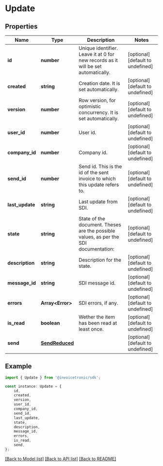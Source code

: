 # Update


## Properties

Name | Type | Description | Notes
------------ | ------------- | ------------- | -------------
**id** | **number** | Unique identifier. Leave it at 0 for new records as it will be set automatically. | [optional] [default to undefined]
**created** | **string** | Creation date. It is set automatically. | [optional] [default to undefined]
**version** | **number** | Row version, for optimistic concurrency. It is set automatically. | [optional] [default to undefined]
**user_id** | **number** | User id. | [optional] [default to undefined]
**company_id** | **number** | Company id. | [optional] [default to undefined]
**send_id** | **number** | Send id. This is the id of the sent invoice to which this update refers to. | [optional] [default to undefined]
**last_update** | **string** | Last update from SDI. | [optional] [default to undefined]
**state** | **string** | State of the document. Theses are the possible values, as per the SDI documentation: | [optional] [default to undefined]
**description** | **string** | Description for the state. | [optional] [default to undefined]
**message_id** | **string** | SDI message id. | [optional] [default to undefined]
**errors** | **Array&lt;Error&gt;** | SDI errors, if any. | [optional] [default to undefined]
**is_read** | **boolean** | Wether the item has been read at least once. | [optional] [default to undefined]
**send** | [**SendReduced**](SendReduced.md) |  | [optional] [default to undefined]

## Example

```typescript
import { Update } from '@invoicetronic/sdk';

const instance: Update = {
    id,
    created,
    version,
    user_id,
    company_id,
    send_id,
    last_update,
    state,
    description,
    message_id,
    errors,
    is_read,
    send,
};
```

[[Back to Model list]](../README.md#documentation-for-models) [[Back to API list]](../README.md#documentation-for-api-endpoints) [[Back to README]](../README.md)
